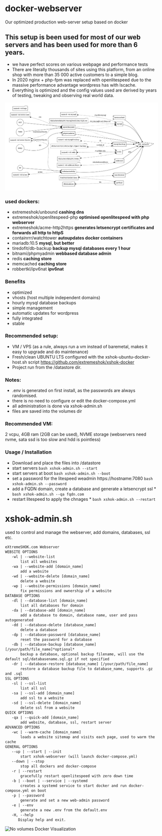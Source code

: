 # docker-webserver
Our optimized production web-server setup based on docker

## This setup is been used for most of our web servers and has been used for more than 6 years.
* we have perfect scores on various webpage and performance tests
* There are literally thousands of sites using this platform, from an online shop with more than 35 000 active customers to a simple blog.
* In 2020 nginx + php-fpm was replaced with openlitespeed due to the massive performance advantage wordpress has with lscache.
* Everything is optimized and the config values used are derived by years of testing, tweaking and observing real world data.

![Full Docker Visualization](docker-vis-full.png)

### used dockers:
* extremeshok/unbound **cashing dns**
* extremeshok/openlitespeed-php **optimised openlitespeed with php webserver**
* extremeshok/acme-http2https **generates letsencrypt certificates and forwards all http to httpS**
* containrrr/watchtower **autoupdates docker containers**
* mariadb:10.5 **mysql, but better**
* tiredofit/db-backup **backup mysql databases every 1 hour**
* bitnami/phpmyadmin **webbased database admin**
* redis **caching store**
* memcached **caching store**
* robbertkl/ipv6nat **ipv6nat**

### Benefits
* optimized
* vhosts (host multiple independent domains)
* hourly mysql database backups
* simple management
* automatic updates for wordpress
* fully integrated
* stable

### Recommended setup:
* VM / VPS (as a rule, always run a vm instead of baremetal, makes it easy to upgrade and do maintenance)
* Fresh/clean UBUNTU LTS configured with the xshok-ubuntu-docker-host.sh script https://github.com/extremeshok/xshok-docker
* Project run from the /datastore dir.

### Notes:
* .env is generated on first install, as the passwords are always randomised.
* there is no need to configure or edit the docker-compose.yml
* all administration is done via xshok-admin.sh
* files are saved into the volumes dir

### Recommended VM:
2 vcpu, 4GB ram (2GB can be used), NVME storage (webservers need nvme, sata ssd is too slow and hdd is pointless)

### Usage / Installation
* Download and place the files into /datastore
* start servers
``` bash xshok-admin.sh --start ```
* start servers at boot
``` bash xshok-admin.sh --boot ```
* set a password for the litespeed weadmin https://hostname:7080
``` bash xshok-admin.sh --password ```
* add a FQDN domain, create a database and generate a letsencrypt ssl *
``` bash xshok-admin.sh --qa fqdn.com ```
* restart litespeed to apply the chnages *
``` bash xshok-admin.sh --restart ```

# xshok-admin.sh
used to control and manage the webserver, add domains, databases, ssl etc.
```
eXtremeSHOK.com Webserver
WEBSITE OPTIONS
   -wl | --website-list
       list all websites
   -wa | --website-add [domain_name]
       add a website
   -wd | --website-delete [domain_name]
       delete a website
   -wp | --website-permissions [domain_name]
       fix permissions and ownership of a website
DATABASE OPTIONS
   -dl | --database-list [domain_name]
       list all databases for domain
   -da | --database-add [domain_name]
       add a database to domain, database name, user and pass autogenerated
   -dd | --database-delete [database_name]
       delete a database
   -dp | --database-password [database_name]
       reset the password for a database
   -db | --database-backup [database_name] [/your/path/file_name]*optional*
       backup a database, optional backup filename, will use the default sql/databasename.sql.gz if not specified
   -dr | --database-restore [database_name] [/your/path/file_name]
       restore a database backup file to database_name, supports .gz and .sql
SSL OPTIONS
   -sl | --ssl-list
       list all ssl
   -sa | --ssl-add [domain_name]
       add ssl to a website
   -sd | --ssl-delete [domain_name]
       delete ssl from a website
QUICK OPTIONS
   -qa | --quick-add [domain_name]
       add website, database, ssl, restart server
ADVANCED OPTIONS
   -wc | --warm-cache [domain_name]
       loads a website sitemap and visits each page, used to warm the cache
GENERAL OPTIONS
   --up | --start | --init
       start xshok-webserver (will launch docker-compose.yml)
   --down | --stop
       stop all dockers and docker-compose
   -r | --restart
       gracefully restart openlitespeed with zero down time
   -b | --boot | --service | --systemd
       creates a systemd service to start docker and run docker-compose.yml on boot
   -p | --password
       generate and set a new web-admin password
   -e | --env
       generate a new .env from the default.env
   -H, --help
      Display help and exit.
```


![No volumes Docker Visualization](docker-vis-novols.png)
